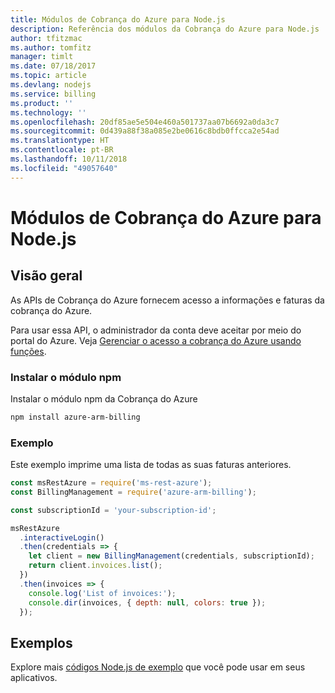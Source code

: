 ```yaml
---
title: Módulos de Cobrança do Azure para Node.js
description: Referência dos módulos da Cobrança do Azure para Node.js
author: tfitzmac
ms.author: tomfitz
manager: timlt
ms.date: 07/18/2017
ms.topic: article
ms.devlang: nodejs
ms.service: billing
ms.product: ''
ms.technology: ''
ms.openlocfilehash: 20df85ae5e504e460a501737aa07b6692a0da3c7
ms.sourcegitcommit: 0d439a88f38a085e2be0616c8bdb0ffcca2e54ad
ms.translationtype: HT
ms.contentlocale: pt-BR
ms.lasthandoff: 10/11/2018
ms.locfileid: "49057640"
---
```

# <a name="azure-billing-modules-for-nodejs"></a>Módulos de Cobrança do Azure para Node.js

## <a name="overview"></a>Visão geral
As APIs de Cobrança do Azure fornecem acesso a informações e faturas da cobrança do Azure.

Para usar essa API, o administrador da conta deve aceitar por meio do portal do Azure. Veja [Gerenciar o acesso a cobrança do Azure usando funções](https://docs.microsoft.com/azure/billing/billing-manage-access).

### <a name="install-the-npm-module"></a>Instalar o módulo npm 

Instalar o módulo npm da Cobrança do Azure 

```bash
npm install azure-arm-billing
```
### <a name="example"></a>Exemplo 
 
Este exemplo imprime uma lista de todas as suas faturas anteriores.
 
```javascript 
const msRestAzure = require('ms-rest-azure');
const BillingManagement = require('azure-arm-billing');

const subscriptionId = 'your-subscription-id';

msRestAzure
  .interactiveLogin()
  .then(credentials => {
    let client = new BillingManagement(credentials, subscriptionId);
    return client.invoices.list();
  })
  .then(invoices => {
    console.log('List of invoices:');
    console.dir(invoices, { depth: null, colors: true });
  });
``` 


## <a name="samples"></a>Exemplos

Explore mais [códigos Node.js de exemplo](https://azure.microsoft.com/resources/samples/?platform=nodejs) que você pode usar em seus aplicativos.
